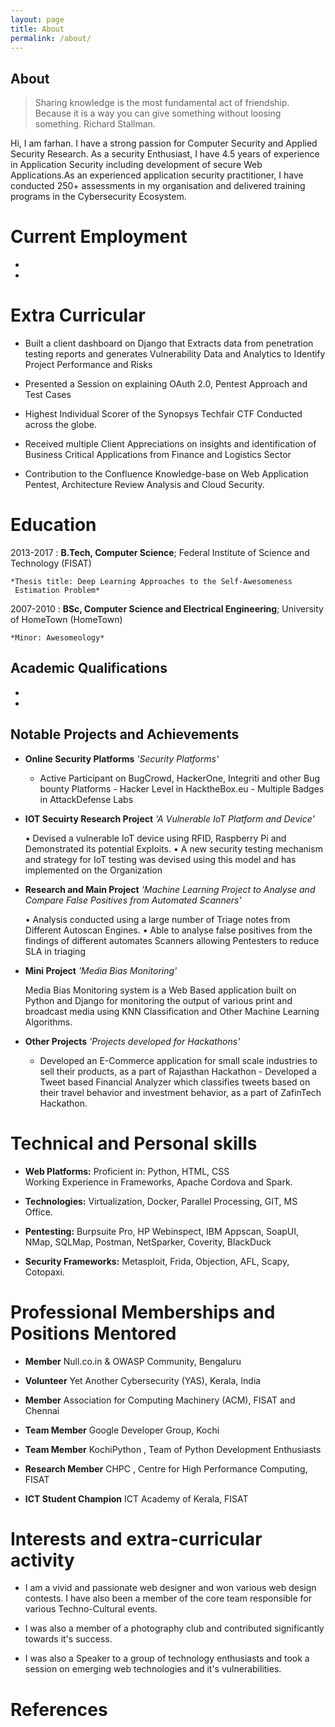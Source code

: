 ```yaml
---
layout: page
title: About
permalink: /about/
---
```


## About

> Sharing knowledge is the most fundamental act of friendship. Because it is a way you can give something without loosing something. Richard Stallman.


Hi, I am farhan. 
I have a strong passion for Computer Security and Applied Security Research. As a security Enthusiast, I have 4.5 years of experience in Application Security including development of secure Web Applications.As an experienced application security practitioner, I have conducted 250+ assessments in my organisation and delivered training programs in the Cybersecurity Ecosystem.

# Current Employment

-   


-   

# Extra Curricular

-   Built a client dashboard on Django that Extracts data from
    penetration testing reports and generates Vulnerability Data and
    Analytics to Identify Project Performance and Risks

-   Presented a Session on explaining OAuth 2.0, Pentest Approach and
    Test Cases

-   Highest Individual Scorer of the Synopsys Techfair CTF Conducted
    across the globe.

-   Received multiple Client Appreciations on insights and
    identification of Business Critical Applications from Finance and
    Logistics Sector

-   Contribution to the Confluence Knowledge-base on Web Application
    Pentest, Architecture Review Analysis and Cloud Security.

# Education

2013-2017 
:   **B.Tech, Computer Science**; Federal Institute of Science and Technology (FISAT)

    *Thesis title: Deep Learning Approaches to the Self-Awesomeness
     Estimation Problem*

2007-2010
:   **BSc, Computer Science and Electrical Engineering**; University of
    HomeTown (HomeTown)

    *Minor: Awesomeology*

## Academic Qualifications

-   
-   

## Notable Projects and Achievements

-   **Online Security Platforms** *'Security Platforms'*

    - Active Participant on BugCrowd, HackerOne, Integriti and other Bug
    bounty Platforms - Hacker Level in HacktheBox.eu - Multiple Badges
    in AttackDefense Labs

-   **IOT Secuirty Research Project** *'A Vulnerable IoT Platform and
    Device'*

    • Devised a vulnerable IoT device using RFID, Raspberry Pi and
    Demonstrated its potential Exploits. • A new security testing
    mechanism and strategy for IoT testing was devised using this model
    and has implemented on the Organization

-   **Research and Main Project** *'Machine Learning Project to Analyse
    and Compare False Positives from Automated Scanners'*

    • Analysis conducted using a large number of Triage notes from
    Different Autoscan Engines. • Able to analyse false positives from
    the findings of different automates Scanners allowing Pentesters to
    reduce SLA in triaging

-   **Mini Project** *'Media Bias Monitoring'*

    Media Bias Monitoring system is a Web Based application built on
    Python and Django for monitoring the output of various print and
    broadcast media using KNN Classification and Other Machine Learning
    Algorithms.

-   **Other Projects** *'Projects developed for Hackathons'*

    - Developed an E-Commerce application for small scale industries to
    sell their products, as a part of Rajasthan Hackathon - Developed a
    Tweet based Financial Analyzer which classifies tweets based on
    their travel behavior and investment behavior, as a part of
    ZafinTech Hackathon.

# Technical and Personal skills

-   **Web Platforms:** Proficient in: Python, HTML, CSS\
    Working Experience in Frameworks, Apache Cordova and Spark.

-   **Technologies:** Virtualization, Docker, Parallel Processing, GIT,
    MS Office.

-   **Pentesting:** Burpsuite Pro, HP Webinspect, IBM Appscan, SoapUI,
    NMap, SQLMap, Postman, NetSparker, Coverity, BlackDuck

-   **Security Frameworks:** Metasploit, Frida, Objection, AFL, Scapy,
    Cotopaxi.

# Professional Memberships and Positions Mentored

-   **Member** Null.co.in & OWASP Community, Bengaluru

-   **Volunteer** Yet Another Cybersecurity (YAS), Kerala, India

-   **Member** Association for Computing Machinery (ACM), FISAT and
    Chennai

-   **Team Member** Google Developer Group, Kochi

-   **Team Member** KochiPython , Team of Python Development Enthusiasts

-   **Research Member** CHPC , Centre for High Performance Computing,
    FISAT

-   **ICT Student Champion** ICT Academy of Kerala, FISAT

# Interests and extra-curricular activity

-   I am a vivid and passionate web designer and won various web design
    contests. I have also been a member of the core team responsible for
    various Techno-Cultural events.

-   I was also a member of a photography club and contributed
    significantly towards it's success.

-   I was also a Speaker to a group of technology enthusiasts and took a
    session on emerging web technologies and it's vulnerabilities.

# References

